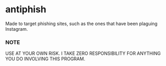 # antiphish
Made to target phishing sites, such as the ones that have been plaguing Instagram.
### NOTE
USE AT YOUR OWN RISK. I TAKE ZERO RESPONSIBILITY FOR ANYTHING YOU DO INVOLVING THIS PROGRAM.
